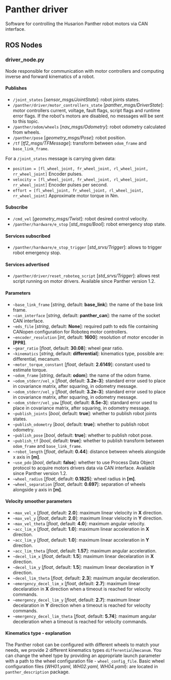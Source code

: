 # Panther driver

Software for controlling the Husarion Panther robot motors via CAN interface.

## ROS Nodes

### driver_node.py

Node responsible for communication with motor controllers and computing inverse and forward kinematics of a robot.

#### Publishes

- `/joint_states` [*sensor_msgs/JointState*]: robot joints states.
- `/panther/driver/motor_controllers_state` [*panther_msgs/DriverState*]: motor controllers current, voltage, fault flags, script flags and runtime error flags. If the robot's motors are disabled, no messages will be sent to this topic.
- `/panther/odom/wheels` [*nav_msgs/Odometry*]: robot odometry calculated from wheels.
- `/panther/pose` [*geometry_msgs/Pose*]: robot position.
- `/tf` [*tf2_msgs/TFMessage*]: transform between `odom_frame` and `base_link_frame`.

For a `/joint_states` message is carrying given data:
- `position = [fl_wheel_joint, fr_wheel_joint, rl_wheel_joint, rr_wheel_joint]` Encoder pulses.
- `velocity = [fl_wheel_joint, fr_wheel_joint, rl_wheel_joint, rr_wheel_joint]` Encoder pulses per second.
- `effort = [fl_wheel_joint, fr_wheel_joint, rl_wheel_joint, rr_wheel_joint]` Approximate motor torque in Nm.

#### Subscribe

- `/cmd_vel` [*geometry_msgs/Twist*]: robot desired control velocity.
- `/panther/hardware/e_stop` [*std_msgs/Bool*]: robot emergency stop state.

#### Services subscribed

- `/panther/hardware/e_stop_trigger` [*std_srvs/Trigger*]: allows to trigger robot emergency stop.

#### Services advertised

- `/panther/driver/reset_roboteq_script` [*std_srvs/Trigger*]: allows rest script running on motor drivers. Available since Panther version 1.2.

#### Parameters

- `~base_link_frame` [*string*, default: **base_link**]: the name of the base link frame.
- `~can_interface` [*string*, default: **panther_can**]: the name of the socket CAN interface.
- `~eds_file` [*string*, default: **None**]: required path to eds file containing CANopen configuration for Roboteq motor controllers.
- `~encoder_resolution` [*int*, default: **1600**]: resolution of motor encoder in **[PPR]**.
- `~gear_ratio` [*float*, default: **30.08**]: wheel gear ratio.
- `~kinematics` [*string*, default: **differential**]: kinematics type, possible are: differential, mecanum.
- `~motor_torque_constant` [*float*, default: **2.6149**]: constant used to estimate torque.
- `~odom_frame` [*string*, default: **odom**]: the name of the odom frame.
- `~odom_stderr/vel_x` [*float*, default: **3.2e-3**]: standard error used to place in covariance matrix, after squaring, in odometry message.
- `~odom_stderr/vel_y` [*float*, default: **3.2e-3**]: standard error used to place in covariance matrix, after squaring, in odometry message.
- `~odom_stderr/vel_yaw` [*float*, default: **8.5e-3**]: standard error used to place in covariance matrix, after squaring, in odometry message.
- `~publish_joints` [*bool*, default: **true**]: whether to publish robot joints states.
- `~publish_odometry` [*bool*, default: **true**]: whether to publish robot odometry.
- `~publish_pose` [*bool*, default: **true**]: whether to publish robot pose.
- `~publish_tf` [*bool*, default: **true**]: whether to publish transform between `odom_frame` and `base_link_frame`.
- `~robot_length` [*float*, default: **0.44**]: distance between wheels alongside x axis in **[m]**.
- `~use_pdo` [*bool*, default: **false**]: whether to use Process Data Object protocol to acquire motors drivers data via CAN interface. Available since Panther version 1.2.
- `~wheel_radius` [*float*, default: **0.1825**]: wheel radius in **[m]**.
- `~wheel_separation` [*float*, default: **0.697**]: separation of wheels alongside y axis in **[m]**.

#### Velocity smoother parameters

- `~max_vel_x` [*float*, default: **2.0**]: maximum linear vlelocity in **X** direction. 
- `~max_vel_y` [*float*, default: **2.0**]: maximum linear vlelocity in **Y** direction.
- `~max_vel_theta` [*float*, default: **4.0**]: maximum angular velocity.
- `~acc_lim_x` [*float*, default: **1.0**]: maximum linear acceleration in **X** direction.
- `~acc_lim_y` [*float*, default: **1.0**]: maximum linear acceleration in **Y** direction.
- `~acc_lim_theta` [*float*, default: **1.57**]: maximum angular acceleration.
- `~decel_lim_x` [*float*, default: **1.5**]: maximum linear decelaration in **X** direction.
- `~decel_lim_y` [*float*, default: **1.5**]: maximum linear decelaration in **Y** direction.
- `~decel_lim_theta` [*float*, default: **2.3**]: maximum angular deceleration.
- `~emergency_decel_lim_x` [*float*, default: **2.7**]: maximum linear decelaration in **X** direction when a timeout is reached for velocity commands.
- `~emergency_decel_lim_y` [*float*, default: **2.7**]: maximum linear decelaration in **Y** direction when a timeout is reached for velocity commands.
- `~emergency_decel_lim_theta` [*float*, default: **5.74**]: maximum angular deceleration when a timeout is reached for velocity commands.

#### Kinematics type - explanation

The Panther robot can be configured with different wheels to match your needs, we provide 2 different kinematics types `differential`/`mecanum`. You can change the wheel type by providing an appropriate launch parameter with a path to the wheel configuration file - `wheel_config_file`. Basic wheel configuration files (*WH01.yaml, WH02.yaml, WH04.yaml*): are located in `panther_description` package.
